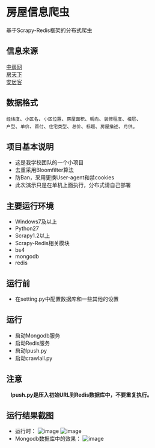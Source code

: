 # 房屋信息爬虫
基于Scrapy-Redis框架的分布式爬虫
## 信息来源
[中房网](http://www.fangchan.com/)<br>
[房天下](http://wuhan.fang.com/)<br>
[安居客](http://wuhan.anjuke.com)<br>
## 数据格式
`经纬度`、`小区名`、`小区位置`、`房屋面积`、`朝向`、`装修程度`、`楼层`、<br>
`户型`、`单价`、`首付`、`住宅类型`、`总价`、`标题`、`房屋描述`、`月供`。<br>

## 项目基本说明
* 这是我学校团队的一个小项目
* 去重采用Bloomfilter算法
* 防Ban，采用更换User-agent和禁cookies
* 此次演示只是在单机上面执行，分布式请自己部署


## 主要运行环境
* Windows7及以上
* Python27
* Scrapy1.2以上
* Scrapy-Redis相关模块
* bs4
* mongodb
* redis 

## 运行前
* 在setting.py中配置数据库和一些其他的设置

## 运行
* 启动Mongodb服务
* 启动Redis服务
* 启动lpush.py
* 启动crawlall.py

## 注意
    **lpush.py是压入初始URL到Redis数据库中，不要重复执行。**
    
## 运行结果截图
* 运行时：
![image](https://github.com/CaryXiang/HouseInfoSpiderDistributed/blob/master/screenshots/success1.png)
![image](https://github.com/CaryXiang/HouseInfoSpiderDistributed/blob/master/screenshots/success2.png)
* Mongodb数据库中的效果：
![image](https://github.com/CaryXiang/HouseInfoSpiderDistributed/blob/master/screenshots/mongo.png)

